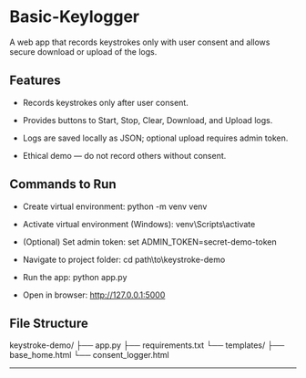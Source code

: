 # Basic-Keylogger
A web app that records keystrokes only with user consent and allows secure download or upload of the logs.


## Features

* Records keystrokes only after user consent.

* Provides buttons to Start, Stop, Clear, Download, and Upload logs.

* Logs are saved locally as JSON; optional upload requires admin token.

* Ethical demo — do not record others without consent.


## Commands to Run

* Create virtual environment: python -m venv venv

* Activate virtual environment (Windows): venv\Scripts\activate

* (Optional) Set admin token: set ADMIN_TOKEN=secret-demo-token

* Navigate to project folder: cd path\to\keystroke-demo

* Run the app: python app.py

* Open in browser: http://127.0.0.1:5000



## File Structure

keystroke-demo/
├── app.py
├── requirements.txt
└── templates/
    ├── base_home.html
    └── consent_logger.html



    


---

